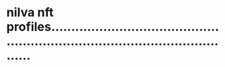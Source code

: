 # nilva nft profiles.....................................................................................................
